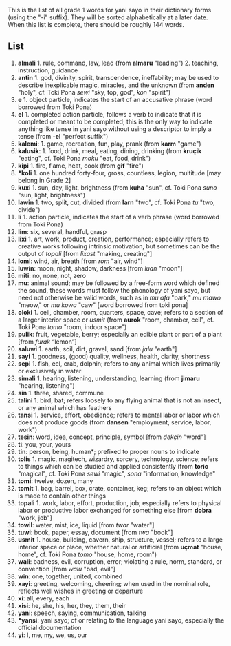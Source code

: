 This is the list of all grade 1 words for yani sayo in their dictionary forms (using the "-i" suffix). They will be sorted alphabetically at a later date. When this list is complete, there should be roughly 144 words.

## List

1. **almali** 1. rule, command, law, lead (from **almaru** "leading") 2. teaching, instruction, guidance
2. **antin** 1. god, divinity, spirit, transcendence, ineffability; may be used to describe inexplicable magic, miracles, and the unknown (from **anden** "holy", cf. Toki Pona *sewi* "sky, top, god", *kon* "spirit")
3. **e** 1. object particle, indicates the start of an accusative phrase (word borrowed from Toki Pona)
4. **el** 1. completed action particle, follows a verb to indicate that it is completed or meant to be completed; this is the only way to indicate anything like tense in yani sayo without using a descriptor to imply a tense (from **-el** "perfect suffix")
5. **kalemi**: 1. game, recreation, fun, play, prank (from **karm** "game")
6. **kalusik**: 1. food, drink, meal, eating, dining, drinking (from **kruçik** "eating", cf. Toki Pona *moku* "eat, food, drink")
7. **kipi** 1. fire, flame, heat, cook (from **gif** "fire")
8. **\*koli** 1. one hundred forty-four, gross, countless, legion, multitude \[may belong in Grade 2]
9. **kuxi** 1. sun, day, light, brightness (from **kuha** "sun", cf. Toki Pona *suno* "sun, light, brightness")
10. **lawin** 1. two, split, cut, divided (from **larn** "two", cf. Toki Pona *tu* "two, divide")
11. **li** 1. action particle, indicates the start of a verb phrase (word borrowed from Toki Pona)
12. **lim**: six, several, handful, grasp
13. **lixi** 1. art, work, product, creation, performance; especially refers to creative works following intrinsic motivation, but sometimes can be the output of _topali_ \[from _lixast_ "making, creating"]
14. **lomi**: wind, air, breath \[from *rom* "air, wind"]
15. **luwin**: moon, night, shadow, darkness \[from *luan* "moon"]
16. **miti**: no, none, not, zero
17. **mu**: animal sound; may be followed by a free-form word which defined the sound, these words must follow the phonology of yani sayo, but need not otherwise be valid words, such as in *mu afa* "bark," *mu mawo* "meow," or *mu kowa* "caw" \[word borrowed from toki pona]
18. **oloki** 1. cell, chamber, room, quarters, space, cave; refers to a section of a larger interior space or *usmit* (from **aurok** "room, chamber, cell", cf. Toki Pona *tomo* "room, indoor space")
19. **pulik**: fruit, vegetable, berry; especially an edible plant or part of a plant \[from _furak_ “lemon”]
20. **saluwi** 1. earth, soil, dirt, gravel, sand \[from *jalu* "earth"]
21. **sayi** 1. goodness, (good) quality, wellness, health, clarity, shortness
22. **sepi** 1. fish, eel, crab, dolphin; refers to any animal which lives primarily or exclusively in water
23. **simali** 1. hearing, listening, understanding, learning (from **jimaru** "hearing, listening")
24. **sin** 1. three, shared, commune
25. **talini** 1. bird, bat; refers loosely to any flying animal that is not an insect, or any animal which has feathers
26. **tansi** 1. service, effort, obedience; refers to mental labor or labor which does not produce goods (from **dansen** "employment, service, labor, work")
27. **tesin**: word, idea, concept, principle, symbol \[from _dekçin_ "word"]
28. **ti**: you, your, yours
29. **tin**: person, being, human\*; prefixed to proper nouns to indicate 
30. **tolis** 1. magic, magitech, wizardry, sorcery, technology, science; refers to things which can be studied and applied consistently (from **toric** "magical", cf. Toki Pona *sewi* "magic", *sona* "information, knowledge"
31. **tomi**: twelve, dozen, many
32. **tomit** 1. bag, barrel, box, crate, container, keg; refers to an object which is made to contain other things
33. **topali** 1. work, labor, effort, production, job; especially refers to physical labor or productive labor exchanged for something else \[from **dobra** "work, job"]
34. **towil**: water, mist, ice, liquid \[from *twar* "water"]
35. **tuwi**: book, paper, essay, document \[from *twa* "book"]
36. **usmit** 1. house, building, cavern, ship, structure, vessel; refers to a large interior space or place, whether natural or artificial (from **uçmat** "house, home", cf. Toki Pona *tomo* "house, home, room")
37. **wali**: badness, evil, corruption, error; violating a rule, norm, standard, or convention \[from *walu* "bad, evil"]
38. **win**: one, together, united, combined
39. **xayi**: greeting, welcoming, cheering; when used in the nominal role, reflects well wishes in greeting or departure
40. **xi**: all, every, each
41. **xisi**: he, she, his, her, they, them, their
42. **yani**: speech, saying, communication, talking
43. **\*yansi**: yani sayo; of or relating to the language yani sayo, especially the official documentation
44. **yi**: I, me, my, we, us, our

